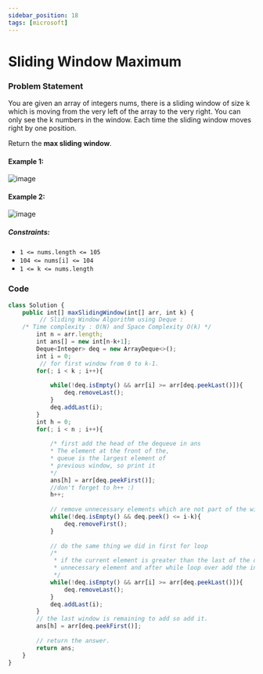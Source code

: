 ```yaml
---
sidebar_position: 18
tags: [microsoft]
---
```


# Sliding Window Maximum

### Problem Statement

You are given an array of integers nums, there is a sliding window of size k which is moving from the very left of the array to the very right. You can only see the k numbers in the window. Each time the sliding window moves right by one position.

Return the **max sliding window**.

#### Example 1:

![image](https://user-images.githubusercontent.com/77881638/206825193-ff045127-2fd1-4488-84a6-d2875240422b.png)

#### Example 2:

![image](https://user-images.githubusercontent.com/77881638/206825216-e29475fd-bc59-4c58-903d-b56e057e32b1.png)


##### Constraints:

- `1 <= nums.length <= 105`
- `104 <= nums[i] <= 104`
- `1 <= k <= nums.length`
 
 
### Code

```jsx title="JAVA Code"
class Solution {
    public int[] maxSlidingWindow(int[] arr, int k) {
         // Sliding Window Algorithm using Deque :
    /* Time complexity : O(N) and Space Complexity O(k) */
        int n = arr.length;
        int ans[] = new int[n-k+1];
        Deque<Integer> deq = new ArrayDeque<>();
        int i = 0;
         // for first window from 0 to k-1.
        for(; i < k ; i++){
            
            while(!deq.isEmpty() && arr[i] >= arr[deq.peekLast()]){
                deq.removeLast();
            }
            deq.addLast(i);
        }
        int h = 0;
        for(; i < n ; i++){
            
            /* first add the head of the dequeue in ans
            * The element at the front of the,
            * queue is the largest element of
            * previous window, so print it
            */
            ans[h] = arr[deq.peekFirst()];
            //don't forget to h++ :)
            h++;
            
            // remove unnecessary elements which are not part of the window.
            while(!deq.isEmpty() && deq.peek() <= i-k){
                deq.removeFirst();
            }
            
            // do the same thing we did in first for loop
            /*
             * if the current element is greater than the last of the deq the remove the
             * unnecessary element and after while loop over add the index at last of * deq.
             */
            while(!deq.isEmpty() && arr[i] >= arr[deq.peekLast()]){
                deq.removeLast();
            }
            deq.addLast(i);    
        }
        // the last window is remaining to add so add it.
        ans[h] = arr[deq.peekFirst()];
        
        // return the answer.
        return ans;
    }
}
 ```

